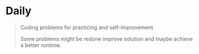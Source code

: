 # Daily

>Coding problems for practicing and self-improvement
>
>Some problems might be redone improve solution and maybe achieve a better runtime.
